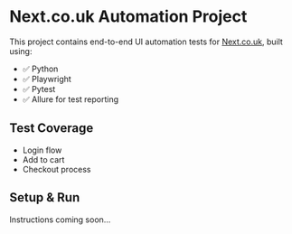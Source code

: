 # Next.co.uk Automation Project

This project contains end-to-end UI automation tests for [Next.co.uk](https://www.next.co.uk/), built using:

- ✅ Python
- ✅ Playwright
- ✅ Pytest
- ✅ Allure for test reporting

## Test Coverage

- Login flow  
- Add to cart  
- Checkout process  

## Setup & Run

Instructions coming soon...
